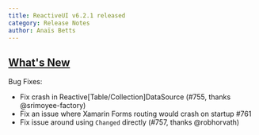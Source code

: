 ```yaml
---
title: ReactiveUI v6.2.1 released
category: Release Notes
author: Anaïs Betts
---
```


## [What's New](https://github.com/reactiveui/ReactiveUI/compare/6.2.0...6.2.1)

Bug Fixes:
- Fix crash in Reactive[Table/Collection]DataSource (#755, thanks @srimoyee-factory)
- Fix an issue where Xamarin Forms routing would crash on startup #761 
- Fix issue around using `Changed` directly (#757, thanks @robhorvath)
